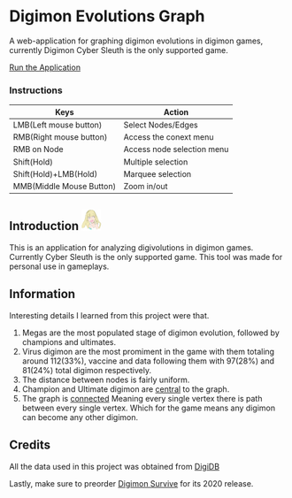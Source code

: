 # Digimon Evolutions Graph

A web-application for graphing digimon evolutions in digimon games, currently Digimon Cyber Sleuth is the only supported game.

[Run the Application](https://glissando.github.io/Digivolution-Graphs/)

### Instructions

Keys | Action
---- | ------
LMB(Left mouse button) | Select Nodes/Edges
RMB(Right mouse button) | Access the conext menu
RMB on Node | Access node selection menu
Shift(Hold) | Multiple selection
Shift(Hold)+LMB(Hold) | Marquee selection
MMB(Middle Mouse Button) | Zoom in/out

## Introduction <img src="images/illustration/Luche.png" width="35">
This is an application for analyzing digivolutions in digimon games. Currently Cyber Sleuth is the only supported game. This tool was made for personal use in gameplays.

## Information 

Interesting details I learned from this project were that.
1. Megas are the most populated stage of digimon evolution, followed by champions and ultimates.
2. Virus digimon are the most promiment in the game with them totaling around 112(33%), vaccine and data following them with 97(28%) and 81(24%) total digimon respectively.
3. The distance between nodes is fairly uniform.
4. Champion and Ultimate digimon are [central](https://en.wikipedia.org/wiki/Centrality) to the graph.
5. The graph is [connected](https://en.wikipedia.org/wiki/Connectivity_(graph_theory)#Connected_graph) Meaning every single vertex there is path between every single vertex. Which for the game means any digimon can become any other digimon.

## Credits
All the data used in this project was obtained from [DigiDB](http://digidb.io/)

Lastly, make sure to preorder [Digimon Survive](https://en.bandainamcoent.eu/digimon/digimon-survive) for its 2020 release.